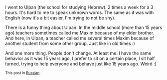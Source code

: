 I went to Ulpan (the school for studying Hebrew). 2 times a week for a 3 hours. It's hard to me to speak unknown words. The same as it was with English (now it's a bit easier, I'm trying to not be shy).

There is a funny thing about Ulpan. In the middle school (more than 15 years ago) teachers sometimes called me Maxim because of my elder brother. And here, in Ulpan, a teacher called me several times Maxim because of another student from some other group. Just like in old times :)

And one more thing. People don't change. At least me. I have the same behavior as it was 15 years ago, I prefer to sit on a certain place, I sit half turned, trying to help everyone and behave just like 15 years ago. Weird :)

<small>This post in [Russian](http://dkomanov.livejournal.com/87638.html).</small>
